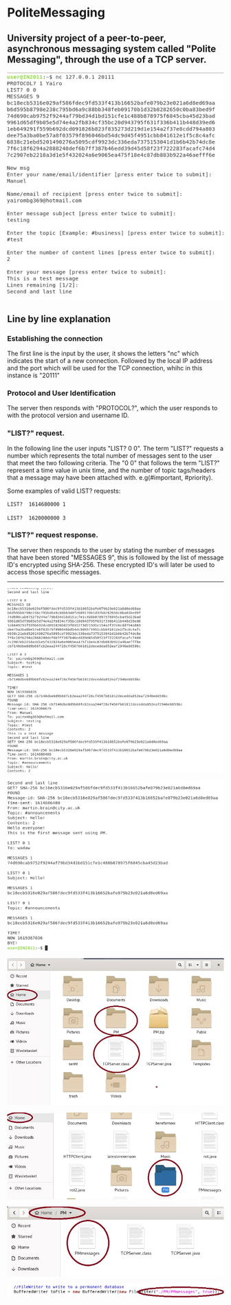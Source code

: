 # PoliteMessaging
University project of a peer-to-peer, asynchronous messaging system  called "Polite Messaging", through the use of a TCP server.
---
![image description](Images/exampleofinteraction.jpg)

## Line by line explanation

### Establishing the connection
The first line is the input by the user, it shows the letters "nc" which indicates the start of a new connection. Followed by the local IP address and the port which will be used for the TCP connection, whihc in this instance is "20111"

### Protocol and User Identification
The server then responds with "PROTOCOL?", which the user responds to with the protocol version and username ID.

### "LIST?" request.
In the following line the user inputs "LIST? 0 0". The term "LIST?" requests a number which represents the total number of messages sent to the user that meet the two following criteria. The "0 0" that follows the term "LIST?" represent a time value in unix time, and the number of topic tags/headers that a message may have been attached with. e.g(#important, #priority).

Some examples of valid LIST? requests:
```
LIST?  1614680000 1

LIST?  1620000000 3
```
### "LIST?" request response.
The server then responds to the user by stating the number of messages that have been stored "MESSAGES 9", this is followed by the list of message ID's encrypted using SHA-256. These encrypted ID's will later be used to access those specific messages.


---


![image description](Images/exampleofinteractionpart2.jpg)

![image description](Images/exampleofinteractionpart3.jpg)

![image description](Images/Howtorun.jpg)

![image description](Images/doc1.jpg)

![image description](Images/doc2.jpg)

![image description](Images/doc3.jpg)

